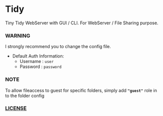 # Tidy

Tiny Tidy WebServer with GUI / CLI. For WebServer / File Sharing purpose.

### WARNING

I strongly recommend you to change the config file.

- Default Auth Information:
  - Username : `user`
  - Password : `password`

### NOTE

To allow fileaccess to guest for specific folders, simply add **`"guest"`** role in to the folder config

### [LICENSE](LICENSE)

